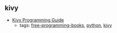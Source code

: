 kivy
---
* [Kivy Programming Guide](https://kivy.org/docs/guide-index.html)
    * tags: [free-programming-books](../tags/free-programming-books.md), [python](../tags/python.md), [kivy](../tags/kivy.md)
